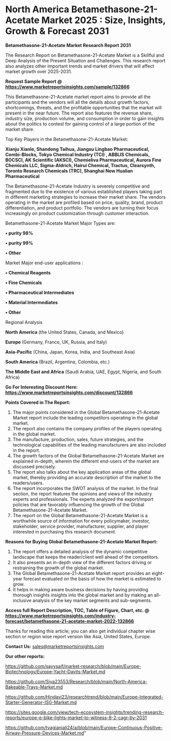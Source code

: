 # North America Betamethasone-21-Acetate Market 2025 : Size, Insights, Growth & Forecast 2031

<strong>Betamethasone-21-Acetate Market Research Report 2031</strong>

The Research Report on Betamethasone-21-Acetate Market is a Skillful and Deep Analysis of the Present Situation and Challenges. This research report also analyzes other important trends and market drivers that will affect market growth over 2025-2031.

<strong>Request Sample Report @ <a href=https://www.marketreportsinsights.com/sample/132866>https://www.marketreportsinsights.com/sample/132866</a></strong>

This Betamethasone-21-Acetate market report aims to provide all the participants and the vendors will all the details about growth factors, shortcomings, threats, and the profitable opportunities that the market will present in the near future. The report also features the revenue share, industry size, production volume, and consumption in order to gain insights about the politics to contest for gaining control of a large portion of the market share.

Top Key Players in the Betamethasone-21-Acetate Market:

<strong>Xianju Xianle, Shandong Taihua, Jiangsu Lingbao Pharmaceutical, Combi-Blocks, Tokyo Chemical Industry (TCI) , ABBLIS Chemicals, BOCSCI, AK Scientific (AKSCI), Chemieliva Pharmaceutical, Aurora Fine Chemicals LLC, Sigma-Aldrich, Hairui Chemical, Tractus, Clearsynth, Toronto Research Chemicals (TRC), Shanghai New Hualian Pharmaceutical</strong>

The Betamethasone-21-Acetate Industry is severely competitive and fragmented due to the existence of various established players taking part in different marketing strategies to increase their market share. The vendors operating in the market are profiled based on price, quality, brand, product differentiation, and product portfolio. The vendors are turning their focus increasingly on product customization through customer interaction.

Betamethasone-21-Acetate Market Major Types are:

<strong>• purity 98%

• purity 99%

• Other</strong>

Market Major end-user applications :

<strong>• Chemical Reagents

• Fine Chemicals

• Pharmaceutical Intermediates

• Material Intermediates

• Other</strong>

Regional Analysis

</u><strong><b>North America</b></strong> (the United States, Canada, and Mexico)

<strong><b>Europe </b></strong>(Germany, France, UK, Russia, and Italy)

<strong><b>Asia-Pacific</b></strong> (China, Japan, Korea, India, and Southeast Asia)

<strong><b>South America</b></strong> (Brazil, Argentina, Colombia, etc.)

<strong><b>The Middle East and Africa</b></strong> (Saudi Arabia, UAE, Egypt, Nigeria, and South Africa)

<strong>Go For Interesting Discount Here: <a href=https://www.marketreportsinsights.com/discount/132866>https://www.marketreportsinsights.com/discount/132866</a></strong>

<strong>Points Covered in The Report:</strong>
<ol>
  <li>The major points considered in the Global Betamethasone-21-Acetate Market report include the leading competitors operating in the global market.</li>
  <li>The report also contains the company profiles of the players operating in the global market.</li>
  <li>The manufacture, production, sales, future strategies, and the technological capabilities of the leading manufacturers are also included in the report.</li>
  <li>The growth factors of the Global Betamethasone-21-Acetate Market are explained in-depth, wherein the different end-users of the market are discussed precisely.</li>
  <li>The report also talks about the key application areas of the global market, thereby providing an accurate description of the market to the readers/users.</li>
  <li>The report incorporates the SWOT analysis of the market. In the final section, the report features the opinions and views of the industry experts and professionals. The experts analyzed the export/import policies that are favorably influencing the growth of the Global Betamethasone-21-Acetate Market.</li>
  <li>The report on the Global Betamethasone-21-Acetate Market is a worthwhile source of information for every policymaker, investor, stakeholder, service provider, manufacturer, supplier, and player interested in purchasing this research document.</li>
</ol>
<strong>Reasons for Buying Global Betamethasone-21-Acetate Market Report:</strong>

<ol>
  <li>The report offers a detailed analysis of the dynamic competitive landscape that keeps the reader/client well ahead of the competitors.</li>
  <li>It also presents an in-depth view of the different factors driving or restraining the growth of the global market.</li>
  <li>The Global Betamethasone-21-Acetate Market report provides an eight-year forecast evaluated on the basis of how the market is estimated to grow.</li>
  <li>It helps in making aware business decisions by having providing thorough insights insights into the global market and by making an all-inclusive analysis of the key market segments and sub-segments.</li>
</ol>
<strong>Access full Report Description, TOC, Table of Figure, Chart, etc. @ <a href=https://www.marketreportsinsights.com/industry-forecast/betamethasone-21-acetate-market-2022-132866>https://www.marketreportsinsights.com/industry-forecast/betamethasone-21-acetate-market-2022-132866</a></strong>


Thanks for reading this article; you can also get individual chapter wise section or region wise report version like Asia, United States, Europe.

<strong>Contact Us:</strong>
sales@marketreportsinsights.com

<strong>Our other reports:</strong>

<a href=https://github.com/sayysaif/market-research/blob/main/Europe-Biotechnology/Europe-Yacht-Davits-Market.md>https://github.com/sayysaif/market-research/blob/main/Europe-Biotechnology/Europe-Yacht-Davits-Market.md</a>

<a href=https://github.com/Siya23553/Research/blob/main/North-America-Bakeable-Trays-Market.md>https://github.com/Siya23553/Research/blob/main/North-America-Bakeable-Trays-Market.md</a>

<a href=https://github.com/Hindavi23/researchtrend/blob/main/Europe-Integrated-Starter-Generator-ISG-Market.md>https://github.com/Hindavi23/researchtrend/blob/main/Europe-Integrated-Starter-Generator-ISG-Market.md</a>

<a href=https://sites.google.com/view/tech-ecosystem-insights/trending-research-reports/europe-e-bike-lights-market-to-witness-8-2-cagr-by-2031>https://sites.google.com/view/tech-ecosystem-insights/trending-research-reports/europe-e-bike-lights-market-to-witness-8-2-cagr-by-2031</a>

<a href=https://github.com/tyagianjali24/a/blob/main/Europe-Continuous-Positive-Airway-Pressure-Devices-Market.md>https://github.com/tyagianjali24/a/blob/main/Europe-Continuous-Positive-Airway-Pressure-Devices-Market.md</a>"
